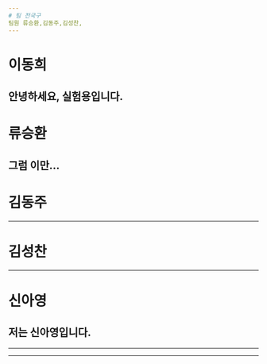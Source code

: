```yaml
---
# 팀 전국구
팀원 류승환,김동주,김성찬,
---
```

# 이동희
안녕하세요, 실험용입니다.
---
# 류승환
그럼 이만...
---
# 김동주
---
# 김성찬
---
# 신아영

저는 신아영입니다.
---

---

---

